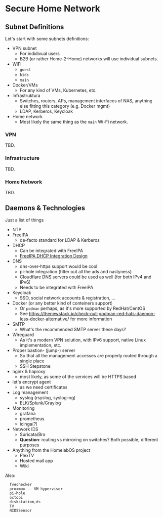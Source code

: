 # Secure Home Network

## Subnet Definitions

Let's start with some subnets definitions:

 * VPN subnet
    * For indidivual users
    * B2B (or rather Home-2-Home) networks will use individual subnets.
 * WiFi
    * `guest`
    * `kids`
    * `main`
 * Docker/VMs
    * For any kind of VMs, Kubernetes, etc.
 * Infrastruktura
    * Switches, routers, APs, management interfaces of NAS, anything else fitting this category (e.g. Docker mgmt)
    * LDAP, Kerberos, Keycloak
 * Home network
    * Most likely the same thing as the `main` Wi-Fi network.

### VPN

TBD.

### Infrastructure

TBD.

### Home Network

TBD.

## Daemons & Technologies

Just a list of things
 * NTP
 * FreeIPA
   * de-facto standard for LDAP & Kerberos
 * DHCP
   * Can be integrated with FreeIPA
   * [FreeIPA DHCP Integration Design](https://www.freeipa.org/page/DHCP_Integration_Design)
 * DNS
   * dns-over-https support would be cool
   * pi-hole integration (filter out all the ads and nastyness)
   * Cloudflare DNS servers could be used as well (for both IPv4 and IPv6)
   * Needs to be integrated with FreeIPA
 * Keycloak
   * SSO, social network accounts & registration, ...
 * Docker (or any better kind of conteiners support)
   * Or `podman` perhaps, as it's more supported by RedHat/CentOS
   * See https://thenewstack.io/check-out-podman-red-hats-daemon-less-docker-alternative/ for more information
 * SMTP
   * What's the recommended SMTP server these days?
 * Wireguard
   * As it's a modern VPN solution, with IPv6 support, native Linux implementation, etc.
 * Proper bastion- (jump-) server
   * So that all the management accesses are properly routed through a single place
   * SSH Stepstone
 * nginx & haproxy
   * most likely, as some of the services will be HTTPS based
 * let's encrypt agent
   * as we need certificates
 * Log management
   * syslog (rsyslog, syslog-ng)
   * ELK/Splunk/Graylog
 * Monitoring
   * grafana
   * prometheus
   * icinga(?)
 * Network IDS
   * Suricata/Bro
   * **Question**: routing vs mirroring on switches? Both possible, different purposes
 * Anything from the HomelabOS project
   * PlexTV
   * Hosted mail app
   * Wiki

Also:

```
  fvechecker
  proxmox -- VM hypervisor 
  pi-hole
  octopi
  diskstation,ds
  TV
  NIDSSensor
```

